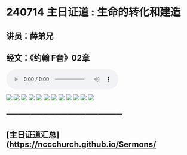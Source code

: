 # 240714 主日证道 : 生命的转化和建造
## 讲员：薛弟兄
## 经文：《约翰 F音》02章

<audio controls src="./240714.mp3"></audio>


![](./01.JPG)
![](./02.JPG)
![](./03.JPG)
![](./04.JPG)
![](./05.JPG)
![](./06.JPG)
![](./07.JPG)
![](./08.JPG)
![](./09.JPG)
![](./10.JPG)
![](./11.JPG)
![](./12.JPG)



### ———————————————————

## [主日证道汇总](https://nccchurch.github.io/Sermons/



